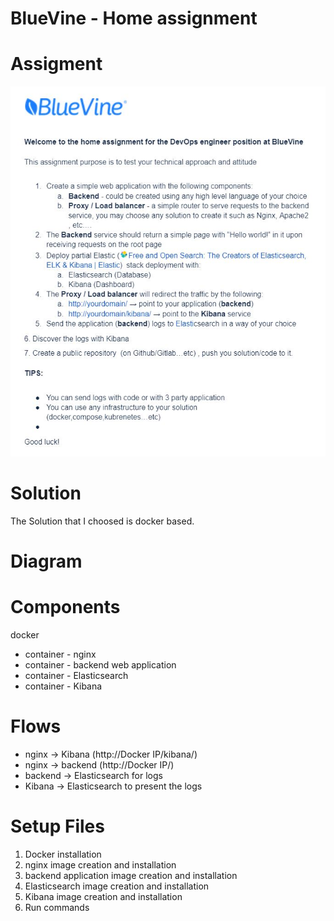 # BlueVine - Home assignment

# Assigment
![Assigment](Assigment.JPG)


# Solution
The Solution that I choosed is docker based.

# Diagram

# Components
docker
  - container - nginx
  - container - backend web application
  - container - Elasticsearch
  - container - Kibana

# Flows
- nginx -> Kibana (http://Docker IP/kibana/)
- nginx -> backend (http://Docker IP/)
- backend -> Elasticsearch for logs
- Kibana -> Elasticsearch to present the logs

  
# Setup Files
1. Docker installation
2. nginx image creation and installation
3. backend application image creation and installation
4. Elasticsearch image creation and installation
5. Kibana image creation and installation
6. Run commands

